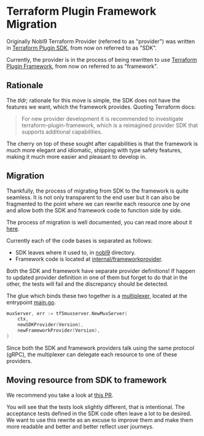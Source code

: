 # Terraform Plugin Framework Migration

Originally Nobl9 Terraform Provider (referred to as "provider") was written
in [Terraform Plugin SDK](https://github.com/hashicorp/terraform-plugin-sdk),
from now on referred to as "SDK".

Currently, the provider is in the process of being rewritten
to use [Terraform Plugin Framework](https://developer.hashicorp.com/terraform/plugin/framework),
from now on referred to as "framework".

## Rationale

The _tldr;_ rationale for this move is simple, the SDK does not have the
features we want, which the framework provides.
Quoting Terraform docs:

> For new provider development it is recommended to investigate
terraform-plugin-framework, which is a reimagined provider SDK
that supports additional capabilities.

The cherry on top of these sought after capabilities is that the framework
is much more elegant and idiomatic, shipping with type safety features, making
it much more easier and pleasant to develop in.

## Migration

Thankfully, the process of migrating from SDK to the framework is quite
seamless. It is not only transparent to the end user but it can also be
fragmented to the point where we can rewrite each resource one by one and
allow both the SDK and framework code to function side by side.

The process of migration is well documented, you can read more about it
[here](https://developer.hashicorp.com/terraform/plugin/framework/migrating).

Currently each of the code bases is separated as follows:

- SDK leaves where it used to, in [nobl9](../nobl9/) directory.
- Framework code is located at [internal/frameworkprovider](../internal/frameworkprovider/).

Both the SDK and framework have separate provider definitions!
If happen to updated provider definition in one of them but forget
to do that in the other, the tests will fail and the discrepancy
should be detected.

The glue which binds these two together is a
[multiplexer](https://github.com/hashicorp/terraform-plugin-mux),
located at the entrypoint [main.go](../main.go).

```go
muxServer, err := tf5muxserver.NewMuxServer(
	ctx,
	newSDKProvider(Version),
	newFrameworkProvider(Version),
)
```

Since both the SDK and framework providers talk using the same protocol (gRPC),
the multiplexer can delegate each resource to one of these providers.

## Moving resource from SDK to framework

We recommend you take a look at [this PR](https://github.com/nobl9/terraform-provider-nobl9/pull/425).

You will see that the tests look slightly different, that is intentional.
The acceptance tests defined in the SDK code often leave a lot to be desired.
We want to use this rewrite as an excuse to improve them and make them
more readable and better and better reflect user journeys.
